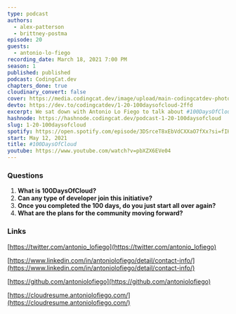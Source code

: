 ```yaml
---
type: podcast
authors:
  - alex-patterson
  - brittney-postma
episode: 20
guests:
  - antonio-lo-fiego
recording_date: March 18, 2021 7:00 PM
season: 1
published: published
podcast: CodingCat.dev
chapters_done: true
cloudinary_convert: false
cover: https://media.codingcat.dev/image/upload/main-codingcatdev-photo/skkbgf5bix76a04zhzqp.png
devto: https://dev.to/codingcatdev/1-20-100daysofcloud-2ffd
excerpt: We sat down with Antonio Lo Fiego to talk about #100DaysOfCloud, how it started and what is coming next.
hashnode: https://hashnode.codingcat.dev/podcast-1-20-100daysofcloud
slug: 1-20-100daysofcloud
spotify: https://open.spotify.com/episode/3DSrceT8xEbVdCXXaO7fXx?si=fIHFdR8BSu-rBriXimPhEg
start: May 12, 2021
title: #100DaysOfCloud
youtube: https://www.youtube.com/watch?v=pbXZX6EVe04
---
```


### Questions

1. **What is 100DaysOfCloud?**
2. **Can any type of developer join this initiative?**
3. **Once you completed the 100 days, do you just start all over again?**
4. **What are the plans for the community moving forward?**

### Links

[https://twitter.com/antonio_lofiego](https://twitter.com/antonio_lofiego)

[https://www.linkedin.com/in/antoniolofiego/detail/contact-info/](https://www.linkedin.com/in/antoniolofiego/detail/contact-info/)

[https://github.com/antoniolofiego](https://github.com/antoniolofiego)

[https://cloudresume.antoniolofiego.com/](https://cloudresume.antoniolofiego.com/)
